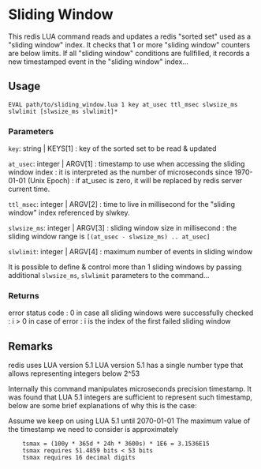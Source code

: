 # Sliding Window

This redis LUA command reads and updates a redis "sorted set" used as a "sliding window"
index. It checks that 1 or more "sliding window" counters are below limits. If all
"sliding window" conditions are fullfilled, it records a new timestamped event in the
"sliding window" index...

## Usage

```
EVAL path/to/sliding_window.lua 1 key at_usec ttl_msec slwsize_ms slwlimit [slwsize_ms slwlimit]*
```

### Parameters

`key`: string | KEYS[1]
: key of the sorted set to be read & updated

`at_usec`: integer | ARGV[1]
: timestamp to use when accessing the sliding window index
: it is interpreted as the number of microseconds since 1970-01-01 (Unix Epoch)
: if at_usec is zero, it will be replaced by redis server current time.

`ttl_msec`: integer | ARGV[2]
: time to live in millisecond for the "sliding window" index referenced by slwkey.

`slwsize_ms`: integer | ARGV[3]
: sliding window size in millisecond
: the sliding window range is `[(at_usec - slwsize_ms) .. at_usec]`

`slwlimit`: integer | ARGV[4]
: maximum number of events in sliding window

It is possible to define & control more than 1 sliding windows by passing additional
`slwsize_ms`, `slwlimit` parameters to the command...

### Returns

error status code
: 0 in case all sliding windows were successfully checked
: i > 0 in case of error
: i is the index of the first failed sliding window

## Remarks

redis uses LUA version 5.1
LUA version 5.1 has a single number type that allows representing integers below 2^53

Internally this command manipulates microseconds precision timestamp.
It was found that LUA 5.1 integers are sufficient to represent such timestamp, below are
some brief explanations of why this is the case:

Assume we keep on using LUA 5.1 until 2070-01-01
The maximum value of the timestamp we need to consider is approximately

```
    tsmax = (100y * 365d * 24h * 3600s) * 1E6 = 3.1536E15
    tsmax requires 51.4859 bits < 53 bits
    tsmax requires 16 decimal digits
```
